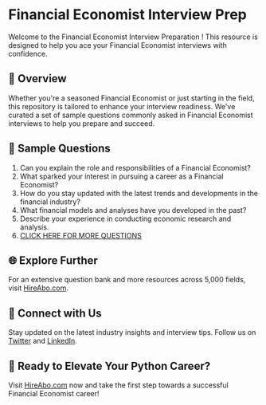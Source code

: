 # Financial Economist Interview Prep

Welcome to the Financial Economist Interview Preparation ! This resource is designed to help you ace your Financial Economist interviews with confidence.

## 🚀 Overview

Whether you're a seasoned Financial Economist or just starting in the field, this repository is tailored to enhance your interview readiness. We've curated a set of sample questions commonly asked in Financial Economist interviews to help you prepare and succeed.

## 📝 Sample Questions

1. Can you explain the role and responsibilities of a Financial Economist?
2. What sparked your interest in pursuing a career as a Financial Economist?
3. How do you stay updated with the latest trends and developments in the financial industry?
4. What financial models and analyses have you developed in the past?
5. Describe your experience in conducting economic research and analysis.
6. [CLICK HERE FOR MORE QUESTIONS](https://hireabo.com/job/1_2_36/Financial%20Economist)

## 🌐 Explore Further

For an extensive question bank and more resources across 5,000 fields, visit [HireAbo.com](https://www.hireabo.com).

## 📱 Connect with Us

Stay updated on the latest industry insights and interview tips. Follow us on [Twitter](https://twitter.com/hireabo) and [LinkedIn](https://www.linkedin.com/in/hire-abo-3609972a8/).

## 🚀 Ready to Elevate Your Python Career?

Visit [HireAbo.com](https://www.hireabo.com) now and take the first step towards a successful Financial Economist career!